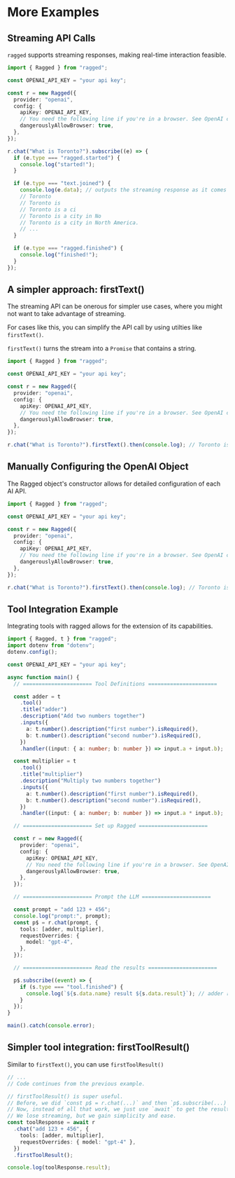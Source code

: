 # More Examples

## Streaming API Calls

`ragged` supports streaming responses, making real-time interaction feasible.

```ts
import { Ragged } from "ragged";

const OPENAI_API_KEY = "your api key";

const r = new Ragged({
  provider: "openai",
  config: {
    apiKey: OPENAI_API_KEY,
    // You need the following line if you're in a browser. See OpenAI client docs.
    dangerouslyAllowBrowser: true,
  },
});

r.chat("What is Toronto?").subscribe((e) => {
  if (e.type === "ragged.started") {
    console.log("started!");
  }

  if (e.type === "text.joined") {
    console.log(e.data); // outputs the streaming response as it comes in
    // Toronto
    // Toronto is
    // Toronto is a ci
    // Toronto is a city in No
    // Toronto is a city in North America.
    // ...
  }

  if (e.type === "ragged.finished") {
    console.log("finished!");
  }
});
```

## A simpler approach: firstText()

The streaming API can be onerous for simpler use cases, where you might not want to take advantage of streaming.

For cases like this, you can simplify the API call by using utilties like `firstText()`.

`firstText()` turns the stream into a `Promise` that contains a string.

```ts
import { Ragged } from "ragged";

const OPENAI_API_KEY = "your api key";

const r = new Ragged({
  provider: "openai",
  config: {
    apiKey: OPENAI_API_KEY,
    // You need the following line if you're in a browser. See OpenAI client docs.
    dangerouslyAllowBrowser: true,
  },
});

r.chat("What is Toronto?").firstText().then(console.log); // Toronto is a city in Canada. It has a population of...
```

## Manually Configuring the OpenAI Object

The Ragged object's constructor allows for detailed configuration of each AI API.

```ts
import { Ragged } from "ragged";

const OPENAI_API_KEY = "your api key";

const r = new Ragged({
  provider: "openai",
  config: {
    apiKey: OPENAI_API_KEY,
    // You need the following line if you're in a browser. See OpenAI client docs.
    dangerouslyAllowBrowser: true,
  },
});

r.chat("What is Toronto?").firstText().then(console.log); // Toronto is a city in Canada. It has a population of...
```

## Tool Integration Example

Integrating tools with ragged allows for the extension of its capabilities.

```ts
import { Ragged, t } from "ragged";
import dotenv from "dotenv";
dotenv.config();

const OPENAI_API_KEY = "your api key";

async function main() {
  // ====================== Tool Definitions ======================

  const adder = t
    .tool()
    .title("adder")
    .description("Add two numbers together")
    .inputs({
      a: t.number().description("first number").isRequired(),
      b: t.number().description("second number").isRequired(),
    })
    .handler((input: { a: number; b: number }) => input.a + input.b);

  const multiplier = t
    .tool()
    .title("multiplier")
    .description("Multiply two numbers together")
    .inputs({
      a: t.number().description("first number").isRequired(),
      b: t.number().description("second number").isRequired(),
    })
    .handler((input: { a: number; b: number }) => input.a * input.b);

  // ====================== Set up Ragged ======================

  const r = new Ragged({
    provider: "openai",
    config: {
      apiKey: OPENAI_API_KEY,
      // You need the following line if you're in a browser. See OpenAI client docs.
      dangerouslyAllowBrowser: true,
    },
  });

  // ====================== Prompt the LLM ======================

  const prompt = "add 123 + 456";
  console.log("prompt:", prompt);
  const p$ = r.chat(prompt, {
    tools: [adder, multiplier],
    requestOverrides: {
      model: "gpt-4",
    },
  });

  // ====================== Read the results ======================

  p$.subscribe((event) => {
    if (s.type === "tool.finished") {
      console.log(`${s.data.name} result ${s.data.result}`); // adder result 579
    }
  });
}

main().catch(console.error);
```

## Simpler tool integration: firstToolResult()

Similar to `firstText()`, you can use `firstToolResult()`

```ts
// ...
// Code continues from the previous example.

// firstToolResult() is super useful.
// Before, we did `const p$ = r.chat(...)` and then `p$.subscribe(...)`
// Now, instead of all that work, we just use `await` to get the result.
// We lose streaming, but we gain simplicity and ease.
const toolResponse = await r
  .chat("add 123 + 456", {
    tools: [adder, multiplier],
    requestOverrides: { model: "gpt-4" },
  })
  .firstToolResult();

console.log(toolResponse.result);
```
